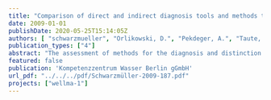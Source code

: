 ```yaml
---
title: "Comparison of direct and indirect diagnosis tools and methods to determine and distinguish clogging"
date: 2009-01-01
publishDate: 2020-05-25T15:14:05Z
authors: [ "schwarzmueller", "Orlikowski, D.", "Pekdeger, A.", "Taute, T.", "Maiwald, U.", "Menz, C.", "Szewzyk, U.", "Thronicker, O.", "Raat, K.", "Wicklein, A.", "Bartetzko, A." ]
publication_types: ["4"]
abstract: "The assessment of methods for the diagnosis and distinction of well ageing types and processes with the aim to recommend methods and tools for further fieldwork was part of work package 1 of the preparatory phase WellMa1. Therefore, field tests were carried out at selected well sites with a variety of methods covering standard monitoring methods to assess the constructive state of a well (TV inspections, borehole geophysical methods) and its performance (pump tests) as well as methods aiming at a better process understanding such as the hydrochemical and microbiological analysis of the raw water and clogging deposits. Altogether ten methods were applied at 21 different wells of the Berliner Wasserbetriebe (BWB) covering (i) exposure of object slides during operation and rest periods for microbiological investigations, (ii) BART with test kits for iron-related bacteria (IRB) and slime-forming bacteria (SLYM), (iii) water sampling for the investigation of pristine groundwater organisms, (iv) online measurements of chemical parameters O2, Eh, pH and T and water sampling for chemical analyses (main cations and anions), (v) TV inspections, (vi) three-step pumping tests, (vii) borehole geophysics with Gamma-Gamma-Density scan (GG.D), NeutronNeutron log (NN), Flowmeter (Flow) and Packer-Flowmeter measurement and (ix) Particle countings. The assessment and comparison should originally be completed by a horizontally directed core sampling from different depths from the screen sections of three of the chosen wells. Due to technical difficulties, this was not achieved during this phase of the project. The investigations led to a development and refinement of the methods and approaches. Because of their limited accessibility to the different parts of a well, a combination of methods is always necessary. Especially for the indirect methods like borehole geophysics, an initial assessment of the well condition directly subsequent to construction is essential to provide a basis for the assessment of the well performance development. Generally, the applied standard monitoring methods and diagnosis tools provided the expected identification of a performance deterioration and evidence for the presence of starting materials for clogging processes such as iron, oxygen, iron-related bacteria and particles. Room for improvement could be identified with regard to the reliability, information value and comparability of the tested methods, e.g. by a stepwise combination and extension of the methods to determine the interacting processes from the composition of the deposits. Further investigations should aim at method validation, especially for well monitoring during routine operation (e.g. use of delta h, development of standards for Qs-measurements and TV inspections), and further method development for the ongoing project with scientific investigations to obtain deeper process understanding, e.g. investigating shares of deposits resulting from the different processes (chemical, biological, physical) and relations between the rate of clogging or the location of deposits to well characteristics and site conditions to separate the different well ageing processes. This will then lead to the identification of key parameters that may be influenced to slow down well ageing and keep the well performance and water quality at an optimum."
featured: false
publication: 'Kompetenzzentrum Wasser Berlin gGmbH'
url_pdf: "../../../pdf/Schwarzmüller-2009-187.pdf"
projects: ["wellma-1"]
---
```


